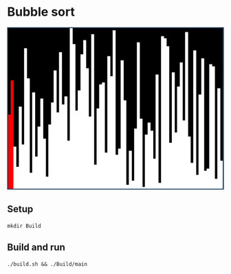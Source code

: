 # Bubble sort
![Preview](/Images/bubbleSort.png) </br>

## Setup
`mkdir Build` </br>

## Build and run
`./build.sh && ./Build/main` </br>
